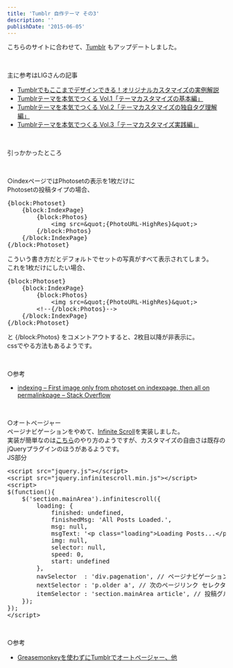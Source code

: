 ```yaml
---
title: 'Tumblr 自作テーマ その3'
description: ''
publishDate: '2015-06-05'
---
```


<p>こちらのサイトに合わせて、<a href="http://yuheijotaki.tumblr.com/">Tumblr</a> もアップデートしました。</p>
<p>&nbsp;</p>
<p>主に参考はLIGさんの記事</p>
<ul>
<li><a href="http://liginc.co.jp/web/service/other-service/110898">Tumblrでもここまでデザインできる！オリジナルカスタマイズの実例解説</a></li>
<li><a href="http://liginc.co.jp/web/service/other-service/150468">Tumblrテーマを本気でつくる Vol.1「テーマカスタマイズの基本編」</a></li>
<li><a href="http://liginc.co.jp/web/service/other-service/150831">Tumblrテーマを本気でつくる Vol.2「テーマカスタマイズの独自タグ理解編」</a></li>
<li><a href="http://liginc.co.jp/web/service/other-service/150834">Tumblrテーマを本気でつくる Vol.3「テーマカスタマイズ実践編」</a></li>
</ul>
<p>&nbsp;</p>
<p>引っかかったところ</p>
<p>&nbsp;</p>
<p>○indexページではPhotosetの表示を1枚だけに<br>
Photosetの投稿タイプの場合、</p>
<pre class="brush: xml; title: ; notranslate" title="">{block:Photoset}
	{block:IndexPage}
		{block:Photos}
			&lt;img src=&amp;quot;{PhotoURL-HighRes}&amp;quot;&gt;
		{/block:Photos}
	{/block:IndexPage}
{/block:Photoset}
</pre>
<p>こういう書き方だとデフォルトでセットの写真がすべて表示されてしまう。<br>
これを1枚だけにしたい場合、</p>
<pre class="brush: xml; title: ; notranslate" title="">{block:Photoset}
	{block:IndexPage}
		{block:Photos}
			&lt;img src=&amp;quot;{PhotoURL-HighRes}&amp;quot;&gt;
		&lt;!--{/block:Photos}--&gt;
	{/block:IndexPage}
{/block:Photoset}
</pre>
<p>と {/block:Photos} をコメントアウトすると、2枚目以降が非表示に。<br>
cssでやる方法もあるようです。</p>
<p>&nbsp;</p>
<p>○参考</p>
<ul>
<li><a href="http://stackoverflow.com/questions/16296166/first-image-only-from-photoset-on-indexpage-then-all-on-permalinkpage">indexing – First image only from photoset on indexpage, then all on permalinkpage – Stack Overflow</a></li>
</ul>
<p>&nbsp;</p>
<p>○オートページャー<br>
ページナビゲーションをやめて、<a href="https://github.com/infinite-scroll/infinite-scroll">Infinite Scroll</a>を実装しました。<br>
実装が簡単なのは<a href="http://cosao.net/archives/5576">こちら</a>のやり方のようですが、カスタマイズの自由さは既存のjQueryプラグインのほうがあるようです。<br>
JS部分</p>
<pre class="brush: jscript; title: ; notranslate" title="">&lt;script src="jquery.js"&gt;&lt;/script&gt;
&lt;script src="jquery.infinitescroll.min.js"&gt;&lt;/script&gt;
&lt;script&gt;
$(function(){
	$('section.mainArea').infinitescroll({
		loading: {
			finished: undefined,
			finishedMsg: 'All Posts Loaded.',
			msg: null,
			msgText: '&lt;p class="loading"&gt;Loading Posts...&lt;/p&gt;',
			img: null,
			selector: null,
			speed: 0,
			start: undefined
		},
		navSelector  : 'div.pagenation', // ページナビゲーション セレクタ
		nextSelector : 'p.older a', // 次のページリンク セレクタ
		itemSelector : 'section.mainArea article', // 投稿グループ セレクタ
	});
});
&lt;/script&gt;
</pre>
<p>&nbsp;</p>
<p>○参考</p>
<ul>
<li><a href="http://chips-tips.tumblr.com/post/11989110839/greasemonkey-tumblr">Greasemonkeyを使わずにTumblrでオートページャー、他</a></li>
</ul>

